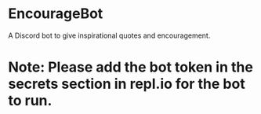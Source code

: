 # EncourageBot
A Discord bot to give inspirational quotes and encouragement.

# Note: Please add the bot token in the secrets section in repl.io for the bot to run.